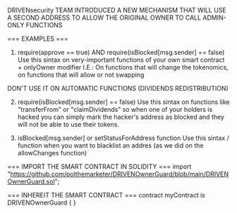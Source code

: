 DRIVENsecurity TEAM INTRODUCED A NEW MECHANISM THAT WILL USE A SECOND ADDRESS TO ALLOW THE ORIGINAL OWNER TO CALL ADMIN-ONLY FUNCTIONS

=== EXAMPLES ===

1) require(approve == true) AND require(isBlocked[msg.sender] == false)
Use this sintax on very-important functions of your own smart contract + onlyOwner modifier
I.E.: On functions that will change the tokenomics, on functions that will allow or not swapping

DON'T USE IT ON AUTOMATIC FUNCTIONS (DIVIDENDS REDISTRIBUTION)


2) require(isBlocked[msg.sender] == false)
Use this sintax on functions like "transferFrom" or "claimDividends" so when one of your holders is hacked
you can simply mark the hacker's address as blocked and they will not be able to use
their tokens.

3) isBlocked[msg.sender] or setStatusForAddress function
Use this sintax / function when you want to blacklist an addres (as we did on the allowChanges function)

=== IMPORT THE SMART CONTRACT IN SOLIDITY ===
import "https://github.com/polthemarketer/DRIVENOwnerGuard/blob/main/DRIVENOwnerGuard.sol";

=== INHEREIT THE SMART CONTRACT === 
contract myContract is DRIVENOwnerGuard {
}
